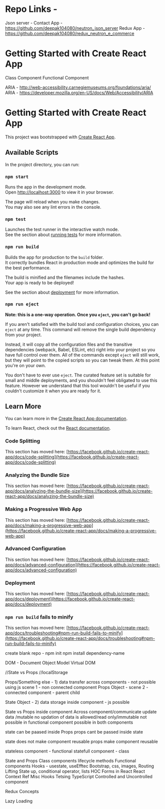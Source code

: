 # Repo Links - 

Json server - Contact App - https://github.com/deepak104080/neutron_json_server
Redux App - https://github.com/deepak104080/redux_neutron_e_commerce


# Getting Started with Create React App

<!-- Server Configure - Default Filename - re-route - home.html -->


Class Component
Functional Component











<!-- require('../../react');
require(../app.js);
require(../home.js);

import module1
import module2
import module3 -->


<!-- ES6 - module concept - 
export one package - import on other side

require                             vs                  import-export
complete file is brought                                single module
one by one  /synchronous /blocked                       parallel/asynchronous
require - anywhere                                       import - hoisting
require - if                                            import - no if else

if() {
    import  - not allowed
    require - allowed
}

Module - variable, function, component -->


ARIA - http://web-accessibility.carnegiemuseums.org/foundations/aria/
ARIA - https://developer.mozilla.org/en-US/docs/Web/Accessibility/ARIA



# Getting Started with Create React App

This project was bootstrapped with [Create React App](https://github.com/facebook/create-react-app).

## Available Scripts

In the project directory, you can run:

### `npm start`

Runs the app in the development mode.\
Open [http://localhost:3000](http://localhost:3000) to view it in your browser.

The page will reload when you make changes.\
You may also see any lint errors in the console.

### `npm test`

Launches the test runner in the interactive watch mode.\
See the section about [running tests](https://facebook.github.io/create-react-app/docs/running-tests) for more information.

### `npm run build`

Builds the app for production to the `build` folder.\
It correctly bundles React in production mode and optimizes the build for the best performance.

The build is minified and the filenames include the hashes.\
Your app is ready to be deployed!

See the section about [deployment](https://facebook.github.io/create-react-app/docs/deployment) for more information.

### `npm run eject`

**Note: this is a one-way operation. Once you `eject`, you can't go back!**

If you aren't satisfied with the build tool and configuration choices, you can `eject` at any time. This command will remove the single build dependency from your project.

Instead, it will copy all the configuration files and the transitive dependencies (webpack, Babel, ESLint, etc) right into your project so you have full control over them. All of the commands except `eject` will still work, but they will point to the copied scripts so you can tweak them. At this point you're on your own.

You don't have to ever use `eject`. The curated feature set is suitable for small and middle deployments, and you shouldn't feel obligated to use this feature. However we understand that this tool wouldn't be useful if you couldn't customize it when you are ready for it.

## Learn More

You can learn more in the [Create React App documentation](https://facebook.github.io/create-react-app/docs/getting-started).

To learn React, check out the [React documentation](https://reactjs.org/).

### Code Splitting

This section has moved here: [https://facebook.github.io/create-react-app/docs/code-splitting](https://facebook.github.io/create-react-app/docs/code-splitting)

### Analyzing the Bundle Size

This section has moved here: [https://facebook.github.io/create-react-app/docs/analyzing-the-bundle-size](https://facebook.github.io/create-react-app/docs/analyzing-the-bundle-size)

### Making a Progressive Web App

This section has moved here: [https://facebook.github.io/create-react-app/docs/making-a-progressive-web-app](https://facebook.github.io/create-react-app/docs/making-a-progressive-web-app)

### Advanced Configuration

This section has moved here: [https://facebook.github.io/create-react-app/docs/advanced-configuration](https://facebook.github.io/create-react-app/docs/advanced-configuration)

### Deployment

This section has moved here: [https://facebook.github.io/create-react-app/docs/deployment](https://facebook.github.io/create-react-app/docs/deployment)

### `npm run build` fails to minify

This section has moved here: [https://facebook.github.io/create-react-app/docs/troubleshooting#npm-run-build-fails-to-minify](https://facebook.github.io/create-react-app/docs/troubleshooting#npm-run-build-fails-to-minify)













create blank repo - npm init
npm install dependency-name




DOM - Document Object Model
Virtual DOM




//State vs Props
//localStorage


Props/Something else - 1) data transfer across components - not possible using js
scene 1 - non connected component
Props Object - scene 2 - connected component - parent child

State Object - 2) data storage inside component - js possible


State               vs                  Props
inside component                        Across component/communicate
update data /mutable                    no updation of data is allowed/read only/immutable
not possible in functional component    possible in both components

state can be paased inside Props        props cant be passed inside state

state does not make component reusable  props make component reusable





stateless component - functional
statefull component - class








State and Props
Class components
lifecycle methods
Functional components
Hooks - usestate, useEfftec
Bootstrap, css, images,
Routing
Lifting State up, conditional operator, lists
HOC
Forms in React
React Context
Ref
Misc Hooks
Tetsing
TypeScript
Controlled and Uncontrolled component


Redux Concepts

Lazy Loading